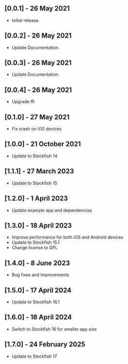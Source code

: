 ## [0.0.1] - 26 May 2021

* Initial release.

## [0.0.2] - 26 May 2021

* Update Documentation.

## [0.0.3] - 26 May 2021

* Update Documentation.

## [0.0.4] - 26 May 2021

* Upgrade ffi

## [0.1.0] - 27 May 2021

* Fix crash on iOS devices

## [1.0.0] - 21 October 2021

* Update to Stockfish 14

## [1.1.1] - 27 March 2023

* Update to Stockfish 15

## [1.2.0] - 1 April 2023

* Update example app and dependencies

## [1.3.0] - 18 April 2023

* Improve performance for both iOS and Android devices
* Update to Stockfish 15.1
* Change license to GPL

## [1.4.0] - 8 June 2023

* Bug fixes and improvements

## [1.5.0] - 17 April 2024

* Update to Stockfish 16.1

## [1.6.0] - 18 April 2024

* Switch to Stockfish 16 for smaller app size

## [1.7.0] - 24 February 2025

* Update to Stockfish 17

